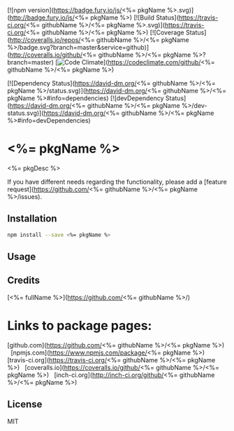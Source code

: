 [![npm version](https://badge.fury.io/js/<%= pkgName %>.svg)](http://badge.fury.io/js/<%= pkgName %>)
[![Build Status](https://travis-ci.org/<%= githubName %>/<%= pkgName %>.svg)](https://travis-ci.org/<%= githubName %>/<%= pkgName %>)
[![Coverage Status](http://coveralls.io/repos/<%= githubName %>/<%= pkgName %>/badge.svg?branch=master&service=github)](http://coveralls.io/github/<%= githubName %>/<%= pkgName %>?branch=master)
[![Code Climate](https://codeclimate.com/github/alykoshin/require-dir-all/badges/gpa.svg)](https://codeclimate.com/github/<%= githubName %>/<%= pkgName %>)

[![Dependency Status](https://david-dm.org/<%= githubName %>/<%= pkgName %>/status.svg)](https://david-dm.org/<%= githubName %>/<%= pkgName %>#info=dependencies)
[![devDependency Status](https://david-dm.org/<%= githubName %>/<%= pkgName %>/dev-status.svg)](https://david-dm.org/<%= githubName %>/<%= pkgName %>#info=devDependencies)


# <%= pkgName %>

<%= pkgDesc %>


If you have different needs regarding the functionality, please add a [feature request](https://github.com/<%= githubName %>/<%= pkgName %>/issues).


## Installation

```sh
npm install --save <%= pkgName %>
```

## Usage


## Credits
[<%= fullName %>](https://github.com/<%= githubName %>/)


# Links to package pages:

[github.com](https://github.com/<%= githubName %>/<%= pkgName %>) &nbsp; [npmjs.com](https://www.npmjs.com/package/<%= pkgName %>) &nbsp; [travis-ci.org](https://travis-ci.org/<%= githubName %>/<%= pkgName %>) &nbsp; [coveralls.io](https://coveralls.io/github/<%= githubName %>/<%= pkgName %>) &nbsp; [inch-ci.org](http://inch-ci.org/github/<%= githubName %>/<%= pkgName %>)


## License

MIT
